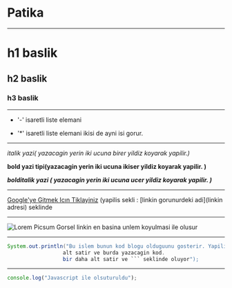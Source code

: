 # Patika
***
# h1 baslik
## h2 baslik
### h3 baslik

***

-  '-' isaretli liste elemani

*  '*' isaretli liste elemani ikisi de ayni isi gorur.

***

*italik yazi( yazacagin yerin iki ucuna birer yildiz koyarak yapilir.)*

**bold yazi tipi(yazacagin yerin iki ucuna ikiser yildiz koyarak yapilir. )**

***bolditalik yazi ( yazacagin yerin iki ucuna ucer yildiz koyarak yapilir. )***

***

[Google'ye Gitmek Icın Tiklayiniz](https://google.com)
(yapilis sekli : [linkin gorunurdeki adi](linkin adresi) seklinde

***

![Lorem Picsum Gorsel](https://picsum.photos/200/300)
linkin en basina unlem koyulmasi ile olusur

***

```java
System.out.println("Bu islem bunun kod blogu olduguunu gosterir. Yapilis sekli : ```kullanacagin dilin adi(mesela burda Java) 
                  alt satir ve burda yazacagin kod.
                  bir daha alt satir ve ``` seklinde oluyor");
```

***

```javascript
console.log("Javascript ile olsuturuldu");
```
